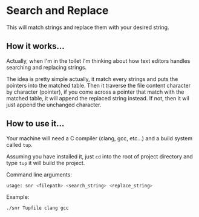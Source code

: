 # Search and Replace

This will match strings and replace them with your desired string.

## How it works...

Actually, when I'm in the toilet I'm thinking about how text editors
handles searching and replacing strings. 

The idea is pretty simple actually, it match every strings and puts the pointers into the matched table.
Then it traverse the file content character by character (pointer),
if you come across a pointer that match with the matched table, it will append the replaced string instead.
If not, then it wil just append the unchanged character.

## How to use it...

Your machine will need a C compiler (clang, gcc, etc...) and a build system called ```tup```.

Assuming you have installed it, just ```cd``` into the root of project directory and type ```tup```
it will build the project.

Command line arguments:

```bash
usage: snr <filepath> <search_string> <replace_string>
```

Example:

```bash
./snr Tupfile clang gcc
```
